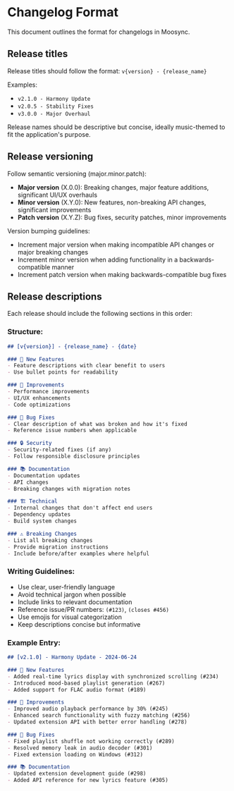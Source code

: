 # Changelog Format

This document outlines the format for changelogs in Moosync.

## Release titles
Release titles should follow the format: `v{version} - {release_name}`

Examples:
- `v2.1.0 - Harmony Update`
- `v2.0.5 - Stability Fixes`
- `v3.0.0 - Major Overhaul`

Release names should be descriptive but concise, ideally music-themed to fit the application's purpose.

## Release versioning
Follow semantic versioning (major.minor.patch):

- **Major version** (X.0.0): Breaking changes, major feature additions, significant UI/UX overhauls
- **Minor version** (X.Y.0): New features, non-breaking API changes, significant improvements
- **Patch version** (X.Y.Z): Bug fixes, security patches, minor improvements

Version bumping guidelines:
- Increment major version when making incompatible API changes or major breaking changes
- Increment minor version when adding functionality in a backwards-compatible manner
- Increment patch version when making backwards-compatible bug fixes

## Release descriptions
Each release should include the following sections in this order:

### Structure:
```markdown
## [v{version}] - {release_name} - {date}

### 🚀 New Features
- Feature descriptions with clear benefit to users
- Use bullet points for readability

### 🔧 Improvements
- Performance improvements
- UI/UX enhancements
- Code optimizations

### 🐛 Bug Fixes
- Clear description of what was broken and how it's fixed
- Reference issue numbers when applicable

### 🔒 Security
- Security-related fixes (if any)
- Follow responsible disclosure principles

### 📚 Documentation
- Documentation updates
- API changes
- Breaking changes with migration notes

### 🏗️ Technical
- Internal changes that don't affect end users
- Dependency updates
- Build system changes

### ⚠️ Breaking Changes
- List all breaking changes
- Provide migration instructions
- Include before/after examples where helpful
```

### Writing Guidelines:
- Use clear, user-friendly language
- Avoid technical jargon when possible
- Include links to relevant documentation
- Reference issue/PR numbers: `(#123)`, `(closes #456)`
- Use emojis for visual categorization
- Keep descriptions concise but informative

### Example Entry:
```markdown
## [v2.1.0] - Harmony Update - 2024-06-24

### 🚀 New Features
- Added real-time lyrics display with synchronized scrolling (#234)
- Introduced mood-based playlist generation (#267)
- Added support for FLAC audio format (#189)

### 🔧 Improvements
- Improved audio playback performance by 30% (#245)
- Enhanced search functionality with fuzzy matching (#256)
- Updated extension API with better error handling (#278)

### 🐛 Bug Fixes
- Fixed playlist shuffle not working correctly (#289)
- Resolved memory leak in audio decoder (#301)
- Fixed extension loading on Windows (#312)

### 📚 Documentation
- Updated extension development guide (#298)
- Added API reference for new lyrics feature (#305)
```
